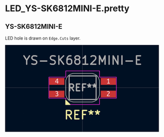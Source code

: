 # LED_YS-SK6812MINI-E.pretty

## YS-SK6812MINI-E

LED hole is drawn on `Edge.Cuts` layer.

![YS-SK6812MINI-E](docs/LED_YS-SK6812MINI-E_ReverseMount_HandSoldering.kicad_mod.png)
